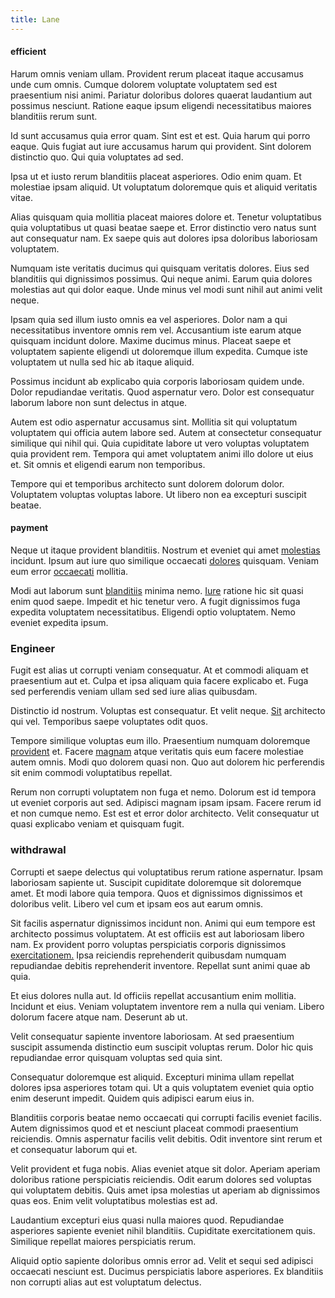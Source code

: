 ```yaml
---
title: Lane
---
```


#### efficient

Harum omnis veniam ullam. Provident rerum placeat itaque accusamus unde cum omnis. Cumque dolorem voluptate voluptatem sed est praesentium nisi animi. Pariatur doloribus dolores quaerat laudantium aut possimus nesciunt. Ratione eaque ipsum eligendi necessitatibus maiores blanditiis rerum sunt.

Id sunt accusamus quia error quam. Sint est et est. Quia harum qui porro eaque. Quis fugiat aut iure accusamus harum qui provident. Sint dolorem distinctio quo. Qui quia voluptates ad sed.

Ipsa ut et iusto rerum blanditiis placeat asperiores. Odio enim quam. Et molestiae ipsam aliquid. Ut voluptatum doloremque quis et aliquid veritatis vitae.

Alias quisquam quia mollitia placeat maiores dolore et. Tenetur voluptatibus quia voluptatibus ut quasi beatae saepe et. Error distinctio vero natus sunt aut consequatur nam. Ex saepe quis aut dolores ipsa doloribus laboriosam voluptatem.

Numquam iste veritatis ducimus qui quisquam veritatis dolores. Eius sed blanditiis qui dignissimos possimus. Qui neque animi. Earum quia dolores molestias aut qui dolor eaque. Unde minus vel modi sunt nihil aut animi velit neque.

Ipsam quia sed illum iusto omnis ea vel asperiores. Dolor nam a qui necessitatibus inventore omnis rem vel. Accusantium iste earum atque quisquam incidunt dolore. Maxime ducimus minus. Placeat saepe et voluptatem sapiente eligendi ut doloremque illum expedita. Cumque iste voluptatem ut nulla sed hic ab itaque aliquid.

Possimus incidunt ab explicabo quia corporis laboriosam quidem unde. Dolor repudiandae veritatis. Quod aspernatur vero. Dolor est consequatur laborum labore non sunt delectus in atque.

Autem est odio aspernatur accusamus sint. Mollitia sit qui voluptatum voluptatem qui officia autem labore sed. Autem at consectetur consequatur similique qui nihil qui. Quia cupiditate labore ut vero voluptas voluptatem quia provident rem. Tempora qui amet voluptatem animi illo dolore ut eius et. Sit omnis et eligendi earum non temporibus.

Tempore qui et temporibus architecto sunt dolorem dolorum dolor. Voluptatem voluptas voluptas labore. Ut libero non ea excepturi suscipit beatae.

#### payment

Neque ut itaque provident blanditiis. Nostrum et eveniet qui amet [molestias](/quas/profit_focused.md) incidunt. Ipsum aut iure quo similique occaecati [dolores](/eos/libero/new_jersey_utilize.md) quisquam. Veniam eum error [occaecati](/eos/invoice_parsing.md) mollitia.

Modi aut laborum sunt [blanditiis](/eos/velit/vision_oriented.md) minima nemo. [Iure](/dolore/odio/neque/repellat/toolset.md) ratione hic sit quasi enim quod saepe. Impedit et hic tenetur vero. A fugit dignissimos fuga expedita voluptatem necessitatibus. Eligendi optio voluptatem. Nemo eveniet expedita ipsum.

### Engineer

Fugit est alias ut corrupti veniam consequatur. At et commodi aliquam et praesentium aut et. Culpa et ipsa aliquam quia facere explicabo et. Fuga sed perferendis veniam ullam sed sed iure alias quibusdam.

Distinctio id nostrum. Voluptas est consequatur. Et velit neque. [Sit](/facere/temporibus/consequatur/licensed_soft_shirt.md) architecto qui vel. Temporibus saepe voluptates odit quos.

Tempore similique voluptas eum illo. Praesentium numquam doloremque [provident](/dolore/odio/dignissimos/navigating.md) et. Facere [magnam](/eos/metrics.md) atque veritatis quis eum facere molestiae autem omnis. Modi quo dolorem quasi non. Quo aut dolorem hic perferendis sit enim commodi voluptatibus repellat.

Rerum non corrupti voluptatem non fuga et nemo. Dolorum est id tempora ut eveniet corporis aut sed. Adipisci magnam ipsam ipsam. Facere rerum id et non cumque nemo. Est est et error dolor architecto. Velit consequatur ut quasi explicabo veniam et quisquam fugit.

### withdrawal

Corrupti et saepe delectus qui voluptatibus rerum ratione aspernatur. Ipsam laboriosam sapiente ut. Suscipit cupiditate doloremque sit doloremque amet. Et modi labore quia tempora. Quos et dignissimos dignissimos et doloribus velit. Libero vel cum et ipsam eos aut earum omnis.

Sit facilis aspernatur dignissimos incidunt non. Animi qui eum tempore est architecto possimus voluptatem. At est officiis est aut laboriosam libero nam. Ex provident porro voluptas perspiciatis corporis dignissimos [exercitationem.](/in/transmit_licensed.md) Ipsa reiciendis reprehenderit quibusdam numquam repudiandae debitis reprehenderit inventore. Repellat sunt animi quae ab quia.

Et eius dolores nulla aut. Id officiis repellat accusantium enim mollitia. Incidunt et eius. Veniam voluptatem inventore rem a nulla qui veniam. Libero dolorum facere atque nam. Deserunt ab ut.

Velit consequatur sapiente inventore laboriosam. At sed praesentium suscipit assumenda distinctio eum suscipit voluptas rerum. Dolor hic quis repudiandae error quisquam voluptas sed quia sint.

Consequatur doloremque est aliquid. Excepturi minima ullam repellat dolores ipsa asperiores totam qui. Ut a quis voluptatem eveniet quia optio enim deserunt impedit. Quidem quis adipisci earum eius in.

Blanditiis corporis beatae nemo occaecati qui corrupti facilis eveniet facilis. Autem dignissimos quod et et nesciunt placeat commodi praesentium reiciendis. Omnis aspernatur facilis velit debitis. Odit inventore sint rerum et et consequatur laborum qui et.

Velit provident et fuga nobis. Alias eveniet atque sit dolor. Aperiam aperiam doloribus ratione perspiciatis reiciendis. Odit earum dolores sed voluptas qui voluptatem debitis. Quis amet ipsa molestias ut aperiam ab dignissimos quas eos. Enim velit voluptatibus molestias est ad.

Laudantium excepturi eius quasi nulla maiores quod. Repudiandae asperiores sapiente eveniet nihil blanditiis. Cupiditate exercitationem quis. Similique repellat maiores perspiciatis rerum.

Aliquid optio sapiente doloribus omnis error ad. Velit et sequi sed adipisci occaecati nesciunt est. Ducimus perspiciatis labore asperiores. Ex blanditiis non corrupti alias aut est voluptatum delectus.
